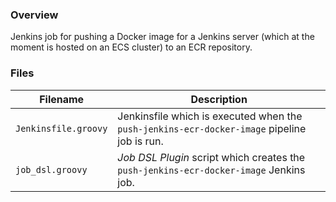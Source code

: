 ### Overview

Jenkins job for pushing a Docker image for a Jenkins server (which at the moment is hosted on an ECS cluster) to an ECR 
repository.

### Files

| Filename                  | Description                                                                                      |
|---------------------------|--------------------------------------------------------------------------------------------------|
| `Jenkinsfile.groovy`      | Jenkinsfile which is executed when the `push-jenkins-ecr-docker-image` pipeline job is run.      |
| `job_dsl.groovy`          | *Job DSL Plugin* script which creates the `push-jenkins-ecr-docker-image` Jenkins job.           |